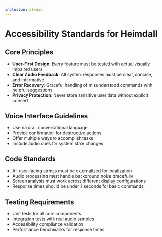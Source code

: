 ```yaml
---
inclusion: always
---
```


# Accessibility Standards for Heimdall

## Core Principles
- **User-First Design**: Every feature must be tested with actual visually impaired users
- **Clear Audio Feedback**: All system responses must be clear, concise, and informative
- **Error Recovery**: Graceful handling of misunderstood commands with helpful suggestions
- **Privacy Protection**: Never store sensitive user data without explicit consent

## Voice Interface Guidelines
- Use natural, conversational language
- Provide confirmation for destructive actions
- Offer multiple ways to accomplish tasks
- Include audio cues for system state changes

## Code Standards
- All user-facing strings must be externalized for localization
- Audio processing must handle background noise gracefully
- Screen analysis must work across different display configurations
- Response times should be under 2 seconds for basic commands

## Testing Requirements
- Unit tests for all core components
- Integration tests with real audio samples
- Accessibility compliance validation
- Performance benchmarks for response times